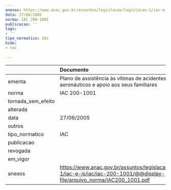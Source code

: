 ```yaml
---
anexos: https://www.anac.gov.br/assuntos/legislacao/legislacao-1/iac-e-is/iac/iac-200-1001/@@display-file/arquivo_norma/IAC200_1001.pdf
data: 27/06/2005
norma: IAC 200-1001
publicacao: ''
tags:
- ''
tipo_normatico: IAC
hide: 
- toc 
 
---
```


|                    | Documento                                                                                                                       |
|:-------------------|:--------------------------------------------------------------------------------------------------------------------------------|
| ementa             | Plano de assistência às vítimas de acidentes aeronáuticos e apoio aos seus familiares                                           |
| norma              | IAC 200-1001                                                                                                                    |
| tornada_sem_efeito |                                                                                                                                 |
| alterada           |                                                                                                                                 |
| data               | 27/06/2005                                                                                                                      |
| outros             |                                                                                                                                 |
| tipo_normatico     | IAC                                                                                                                             |
| publicacao         |                                                                                                                                 |
| revogada           |                                                                                                                                 |
| em_vigor           |                                                                                                                                 |
| anexos             | https://www.anac.gov.br/assuntos/legislacao/legislacao-1/iac-e-is/iac/iac-200-1001/@@display-file/arquivo_norma/IAC200_1001.pdf |